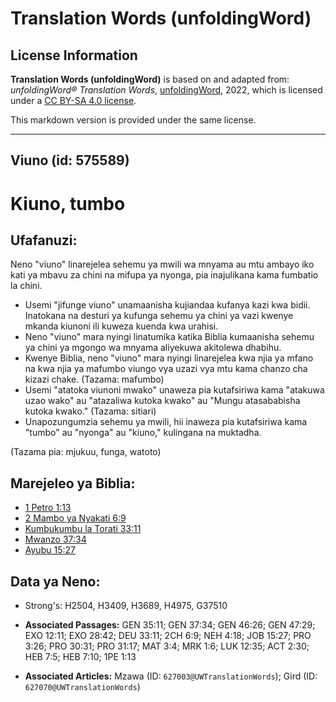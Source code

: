 # Translation Words (unfoldingWord)

## License Information

**Translation Words (unfoldingWord)** is based on and adapted from: _unfoldingWord® Translation Words_, [unfoldingWord](https://unfoldingword.org/utw), 2022, which is licensed under a [CC BY-SA 4.0 license](https://creativecommons.org/licenses/by-sa/4.0/legalcode.en).

This markdown version is provided under the same license.



--------------------------------

## Viuno (id: 575589)

Kiuno, tumbo
============

Ufafanuzi:
----------

Neno "viuno" linarejelea sehemu ya mwili wa mnyama au mtu ambayo iko kati ya mbavu za chini na mifupa ya nyonga, pia inajulikana kama fumbatio la chini.

* Usemi "jifunge viuno" unamaanisha kujiandaa kufanya kazi kwa bidii. Inatokana na desturi ya kufunga sehemu ya chini ya vazi kwenye mkanda kiunoni ili kuweza kuenda kwa urahisi.
* Neno "viuno" mara nyingi linatumika katika Biblia kumaanisha sehemu ya chini ya mgongo wa mnyama aliyekuwa akitolewa dhabihu.
* Kwenye Biblia, neno "viuno" mara nyingi linarejelea kwa njia ya mfano na kwa njia ya mafumbo viungo vya uzazi vya mtu kama chanzo cha kizazi chake. (Tazama: mafumbo)
* Usemi "atatoka viunoni mwako" unaweza pia kutafsiriwa kama "atakuwa uzao wako" au "atazaliwa kutoka kwako" au "Mungu atasababisha kutoka kwako." (Tazama: sitiari)
* Unapozungumzia sehemu ya mwili, hii inaweza pia kutafsiriwa kama "tumbo" au "nyonga" au "kiuno," kulingana na muktadha.

(Tazama pia: mjukuu, funga, watoto)

Marejeleo ya Biblia:
--------------------

* [1 Petro 1:13](https://ref.ly/1Pet1:13)
* [2 Mambo ya Nyakati 6:9](https://ref.ly/2Chr6:9)
* [Kumbukumbu la Torati 33:11](https://ref.ly/Deut33:11)
* [Mwanzo 37:34](https://ref.ly/Gen37:34)
* [Ayubu 15:27](https://ref.ly/Job15:27)

Data ya Neno:
-------------

* Strong's: H2504, H3409, H3689, H4975, G37510

* **Associated Passages:** GEN 35:11; GEN 37:34; GEN 46:26; GEN 47:29; EXO 12:11; EXO 28:42; DEU 33:11; 2CH 6:9; NEH 4:18; JOB 15:27; PRO 3:26; PRO 30:31; PRO 31:17; MAT 3:4; MRK 1:6; LUK 12:35; ACT 2:30; HEB 7:5; HEB 7:10; 1PE 1:13
* **Associated Articles:** Mzawa (ID: `627003@UWTranslationWords`); Gird (ID: `627070@UWTranslationWords`)

